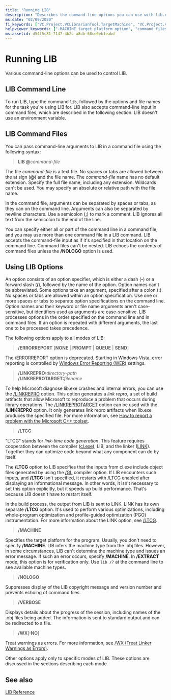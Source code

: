```yaml
---
title: "Running LIB"
description: "Describes the command-line options you can use with lib.exe."
ms.date: "02/09/2020"
f1_keywords: ["VC.Project.VCLibrarianTool.TargetMachine", "VC.Project.VCLibrarianTool.PrintProgress", "VC.Project.VCLibrarianTool.SuppressStartupBanner"]
helpviewer_keywords: ["-MACHINE target platform option", "command files, LIB", "MACHINE target platform option", "colon command files", "VERBOSE library manager option", "/NOLOGO library manager option", "dash option specifier", "/MACHINE target platform option", "forward slash option specifier", "-NOLOGO library manager option", "LIB [C++], running LIB", "-VERBOSE library manager option", "/VERBOSE library manager option", "command files", "NOLOGO library manager option", "slash (/)", "semicolon, command files", "/ command files"]
ms.assetid: d54f5c81-7147-4b2c-a8db-68ce6eb1eabd
---
```

# Running LIB

Various command-line options can be used to control LIB.

## LIB Command Line

To run LIB, type the command `lib`, followed by the options and file names for the task you're using LIB for. LIB also accepts command-line input in command files, which are described in the following section. LIB doesn't use an environment variable.

## LIB Command Files

You can pass command-line arguments to LIB in a command file using the following syntax:

> **LIB \@**<em>command-file</em>

The file *command-file* is a text file. No spaces or tabs are allowed between the at sign (**\@**) and the file name. The *command-file* name has no default extension. Specify the full file name, including any extension. Wildcards can't be used. You may specify an absolute or relative path with the file name.

In the command file, arguments can be separated by spaces or tabs, as they can on the command line. Arguments can also be separated by newline characters. Use a semicolon (**;**) to mark a comment. LIB ignores all text from the semicolon to the end of the line.

You can specify either all or part of the command line in a command file, and you may use more than one command file in a LIB command. LIB accepts the command-file input as if it's specified in that location on the command line. Command files can't be nested. LIB echoes the contents of command files unless the **/NOLOGO** option is used.

## Using LIB Options

An option consists of an option specifier, which is either a dash (**-**) or a forward slash (**/**), followed by the name of the option. Option names can't be abbreviated. Some options take an argument, specified after a colon (**:**). No spaces or tabs are allowed within an option specification. Use one or more spaces or tabs to separate option specifications on the command line. Option names and their keyword or file name arguments aren't case-sensitive, but identifiers used as arguments are case-sensitive. LIB processes options in the order specified on the command line and in command files. If an option is repeated with different arguments, the last one to be processed takes precedence.

The following options apply to all modes of LIB:

> **/ERRORREPORT** \[**NONE** &#124; **PROMPT** &#124; **QUEUE** &#124; **SEND**]

The /ERRORREPORT option is deprecated. Starting in Windows Vista, error reporting is controlled by [Windows Error Reporting (WER)](/windows/win32/wer/windows-error-reporting) settings.

> **/LINKREPRO:**_directory-path_ \
> **/LINKREPROTARGET:**_filename_

To help Microsoft diagnose lib.exe crashes and internal errors, you can use the [/LINKREPRO](linkrepro.md) option. This option generates a *link repro*, a set of build artifacts that allow Microsoft to reproduce a problem that occurs during library operations. The [/LINKREPROTARGET](linkreprotarget.md) option can be used with the **/LINKREPRO** option. It only generates link repro artifacts when lib.exe produces the specified file. For more information, see [How to report a problem with the Microsoft C++ toolset](../../overview/how-to-report-a-problem-with-the-visual-cpp-toolset.md).

> **/LTCG**

"LTCG" stands for *link-time code generation*. This feature requires cooperation between the compiler ([cl.exe](compiler-options.md)), LIB, and the linker ([LINK](linker-options.md)). Together they can optimize code beyond what any component can do by itself.

The **/LTCG** option to LIB specifies that the inputs from cl.exe include object files  generated by using the [/GL](gl-whole-program-optimization.md) compiler option. If LIB encounters such inputs, and **/LTCG** isn't specified, it restarts with /LTCG enabled after displaying an informational message. In other words, it isn't necessary to set this option explicitly, but it speeds up build performance. That's because LIB doesn't have to restart itself.

In the build process, the output from LIB is sent to LINK. LINK has its own separate **/LTCG** option. It's used to perform various optimizations, including whole-program optimization and profile-guided optimization (PGO) instrumentation. For more information about the LINK option, see [/LTCG](ltcg-link-time-code-generation.md).

> **/MACHINE**

Specifies the target platform for the program. Usually, you don't need to specify **/MACHINE**. LIB infers the machine type from the .obj files. However, in some circumstances, LIB can't determine the machine type and issues an error message. If such an error occurs, specify **/MACHINE**. In **/EXTRACT** mode, this option is for verification only. Use `lib /?` at the command line to see available machine types.

> **/NOLOGO**

Suppresses display of the LIB copyright message and version number and prevents echoing of command files.

> **/VERBOSE**

Displays details about the progress of the session, including names of the .obj files being added. The information is sent to standard output and can be redirected to a file.

> **/WX**[**:NO**]

Treat warnings as errors. For more information, see [/WX (Treat Linker Warnings as Errors)](wx-treat-linker-warnings-as-errors.md).

Other options apply only to specific modes of LIB. These options are discussed in the sections describing each mode.

## See also

[LIB Reference](lib-reference.md)
